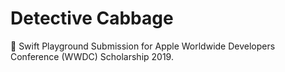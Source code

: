 # Detective Cabbage
🥬 Swift Playground Submission for Apple Worldwide Developers Conference (WWDC) Scholarship 2019.
